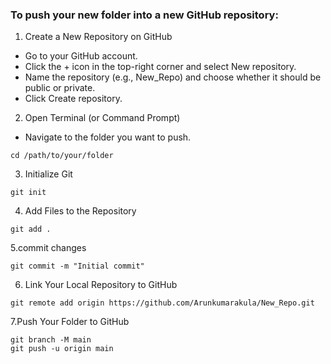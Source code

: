 ###  To push your new folder into a new GitHub repository:
1. Create a New Repository on GitHub
  * Go to your GitHub account.
  * Click the + icon in the top-right corner and select New repository.
  * Name the repository (e.g., New_Repo) and choose whether it should be public or private.
  * Click Create repository.

2. Open Terminal (or Command Prompt)
* Navigate to the folder you want to push.
```
cd /path/to/your/folder
```
3. Initialize Git
```
git init
```
4. Add Files to the Repository
```
git add .
```
5.commit changes
```
git commit -m "Initial commit"
```
6.  Link Your Local Repository to GitHub
```
git remote add origin https://github.com/Arunkumarakula/New_Repo.git
```
7.Push Your Folder to GitHub
```
git branch -M main
git push -u origin main
```